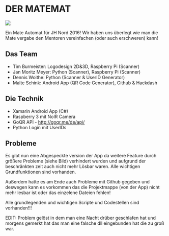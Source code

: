 DER MATEMAT
=============
![](https://jhbadge.de/?evt=hh&year=2016)

Ein Mate Automat für JH Nord 2016!
Wir haben uns überlegt wie man die Mate vergabe den Mentoren
vereinfachen (oder auch erschweren) kann!

Das Team
-------
- Tim Burmeister:   Logodesign 2D&3D, Raspberry Pi (Scanner)
- Jan Moritz Meyer: Python (Scanner), Raspberry Pi (Scanner)
- Dennis Woithe:    Python (Scanner & UserID Generator)
- Malte Schink:     Android App (QR Code Generator), Github & Hackdash

Die Technik
-------
- Xamarin Android App (C#)
- Raspberry 3 mit NoIR Camera
- GoQR API - http://goqr.me/de/api/
- Python Login mit UserIDs

Probleme
-------
Es gibt nun eine Abgespeckte version der App da weitere Feature durch größere 
Probleme (siehe Bild) verhindert wurden und aufgrund der beschränkten zeit auch 
nicht mehr Lösbar waren. Alle wichtigen Grundfunktionen sind vorhanden.

Außerdem hatte es am Ende auch Probleme mit Github gegeben 
und deswegen kann es vorkommen das die Projektmappe (von der
App) nicht mehr lesbar ist oder das einzelene Dateien fehlen!

Alle grundlegenden und wichtigen Scripte und Codestellen sind vorhanden!!!

EDIT: Problem gelöst in dem man eine Nacht drüber geschlafen hat und morgens gemerkt
      hat das man eine falsche dll eingebunden hat die zu groß war.
